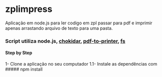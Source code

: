# zplimpress
Aplicação em node.js para ler codigo em zpl passar para pdf e imprimir apenas arrastando arquivo de texto para uma pasta.

### Script utiliza node.js, [chokidar]("https://www.npmjs.com/package/chokidar"), [pdf-to-printer]("https://www.npmjs.com/package/pdf-to-printer"), [fs](https://www.npmjs.com/package/fs)

#### Step by Step
1- Clone a aplicação no seu computador
1.1- Instale as dependências com ##### npm install


